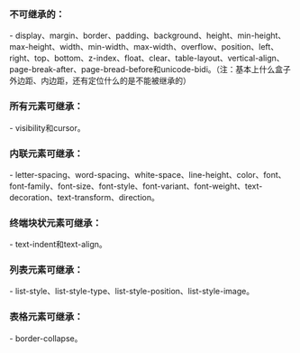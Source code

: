 ### 不可继承的：
\- display、margin、border、padding、background、height、min-height、max-height、width、min-width、max-width、overflow、position、left、right、top、bottom、z-index、float、clear、table-layout、vertical-align、page-break-after、page-bread-before和unicode-bidi。（注：基本上什么盒子外边距、内边距，还有定位什么的是不能被继承的）     
### 所有元素可继承：
\- visibility和cursor。     
### 内联元素可继承：
\- letter-spacing、word-spacing、white-space、line-height、color、font、font-family、font-size、font-style、font-variant、font-weight、text-decoration、text-transform、direction。      
### 终端块状元素可继承：
\- text-indent和text-align。    
### 列表元素可继承：
\- list-style、list-style-type、list-style-position、list-style-image。      
### 表格元素可继承：
\- border-collapse。